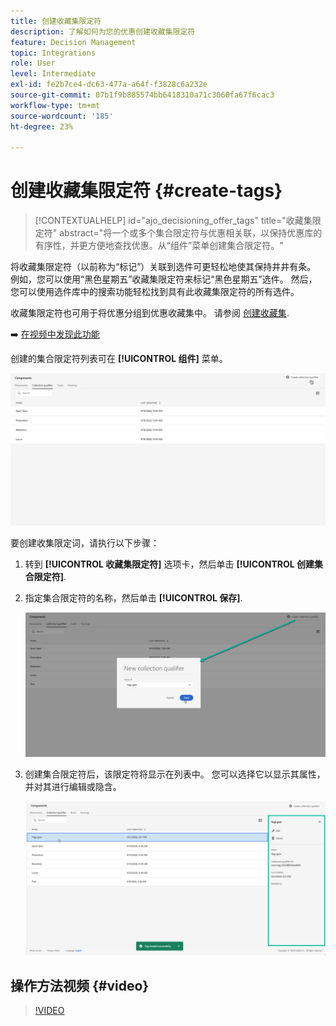 ```yaml
---
title: 创建收藏集限定符
description: 了解如何为您的优惠创建收藏集限定符
feature: Decision Management
topic: Integrations
role: User
level: Intermediate
exl-id: fe2b7ce4-dc63-477a-a64f-f3828c6a232e
source-git-commit: 07b1f9b885574bb6418310a71c3060fa67f6cac3
workflow-type: tm+mt
source-wordcount: '185'
ht-degree: 23%

---
```


# 创建收藏集限定符 {#create-tags}

>[!CONTEXTUALHELP]
>id="ajo_decisioning_offer_tags"
>title="收藏集限定符"
>abstract="将一个或多个集合限定符与优惠相关联，以保持优惠库的有序性，并更方便地查找优惠。从“组件”菜单创建集合限定符。"

将收藏集限定符（以前称为“标记”）关联到选件可更轻松地使其保持井井有条。 例如，您可以使用“黑色星期五”收藏集限定符来标记“黑色星期五”选件。 然后，您可以使用选件库中的搜索功能轻松找到具有此收藏集限定符的所有选件。

收藏集限定符也可用于将优惠分组到优惠收藏集中。 请参阅 [创建收藏集](../offer-library/creating-collections.md).

➡️ [在视频中发现此功能](#video)

创建的集合限定符列表可在 **[!UICONTROL 组件]** 菜单。

![](../assets/tags_list.png)

要创建收集限定词，请执行以下步骤：

1. 转到 **[!UICONTROL 收藏集限定符]** 选项卡，然后单击 **[!UICONTROL 创建集合限定符]**.

1. 指定集合限定符的名称，然后单击 **[!UICONTROL 保存]**.

   ![](../assets/tags_create.png)

1. 创建集合限定符后，该限定符将显示在列表中。 您可以选择它以显示其属性，并对其进行编辑或隐含。

   ![](../assets/tags_created.png)

## 操作方法视频 {#video}

>[!VIDEO](https://video.tv.adobe.com/v/329374?quality=12)
